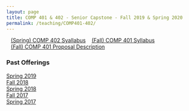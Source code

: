 ```yaml
---
layout: page
title: COMP 401 & 402 - Senior Capstone - Fall 2019 & Spring 2020
permalink: /teaching/COMP401-402/
---
```


&nbsp;&nbsp;&nbsp;[(Spring) COMP 402 Syallabus](/teaching/COMP401-402/comp402-syllabus.pdf)
&nbsp;&nbsp;&nbsp;[(Fall) COMP 401 Syllabus](/teaching/COMP401-402/comp401-syllabus.pdf)  
&nbsp;&nbsp;&nbsp;[(Fall) COMP 401 Proposal Description](/teaching/COMP401-402/comp401-proposal.pdf)  


### Past Offerings

[Spring 2019](/teaching/COMP401-402/sp19/)  
[Fall 2018](/teaching/COMP401-402/fa18/)  
[Spring 2018](/teaching/COMP401-402/sp18/)  
[Fall 2017](/teaching/COMP401-402/fa17/)  
[Spring 2017](/teaching/COMP401-402/sp17/)  
